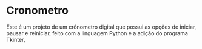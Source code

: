 # Cronometro
 Este é um projeto de um crônometro digital que possui as opções de iniciar, pausar  e reiniciar, feito com a linguagem Python e a adição do programa Tkinter,
